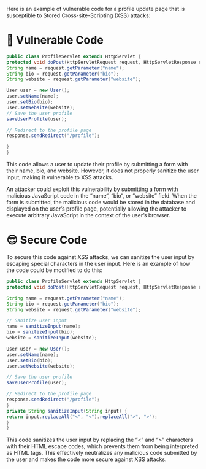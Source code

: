 Here is an example of vulnerable code for a profile update page that is susceptible to Stored Cross-site-Scripting (XSS) attacks:

# 🥺 Vulnerable Code
```java
public class ProfileServlet extends HttpServlet {
protected void doPost(HttpServletRequest request, HttpServletResponse response) {
String name = request.getParameter("name");
String bio = request.getParameter("bio");
String website = request.getParameter("website");

User user = new User();
user.setName(name);
user.setBio(bio);
user.setWebsite(website);
// Save the user profile
saveUserProfile(user); 

// Redirect to the profile page 
response.sendRedirect("/profile");

}
}
```

This code allows a user to update their profile by submitting a form with their name, bio, and website. However, it does not properly sanitize the user input, making it vulnerable to XSS attacks.

An attacker could exploit this vulnerability by submitting a form with malicious JavaScript code in the “name“, “bio“, or “website” field. When the form is submitted, the malicious code would be stored in the database and displayed on the user’s profile page, potentially allowing the attacker to execute arbitrary JavaScript in the context of the user’s browser.

# 😎 Secure Code 
To secure this code against XSS attacks, we can sanitize the user input by escaping special characters in the user input. Here is an example of how the code could be modified to do this:
```java
public class ProfileServlet extends HttpServlet {
protected void doPost(HttpServletRequest request, HttpServletResponse response) {

String name = request.getParameter("name");
String bio = request.getParameter("bio");
String website = request.getParameter("website");

// Sanitize user input
name = sanitizeInput(name);
bio = sanitizeInput(bio);
website = sanitizeInput(website);

User user = new User();
user.setName(name);
user.setBio(bio);
user.setWebsite(website);

// Save the user profile
saveUserProfile(user);

// Redirect to the profile page
response.sendRedirect("/profile");
}
private String sanitizeInput(String input) {
return input.replaceAll("<", "<").replaceAll(">", ">");
}
}
```
This code sanitizes the user input by replacing the “<” and “>” characters with their HTML escape codes, which prevents them from being interpreted as HTML tags. This effectively neutralizes any malicious code submitted by the user and makes the code more secure against XSS attacks.

